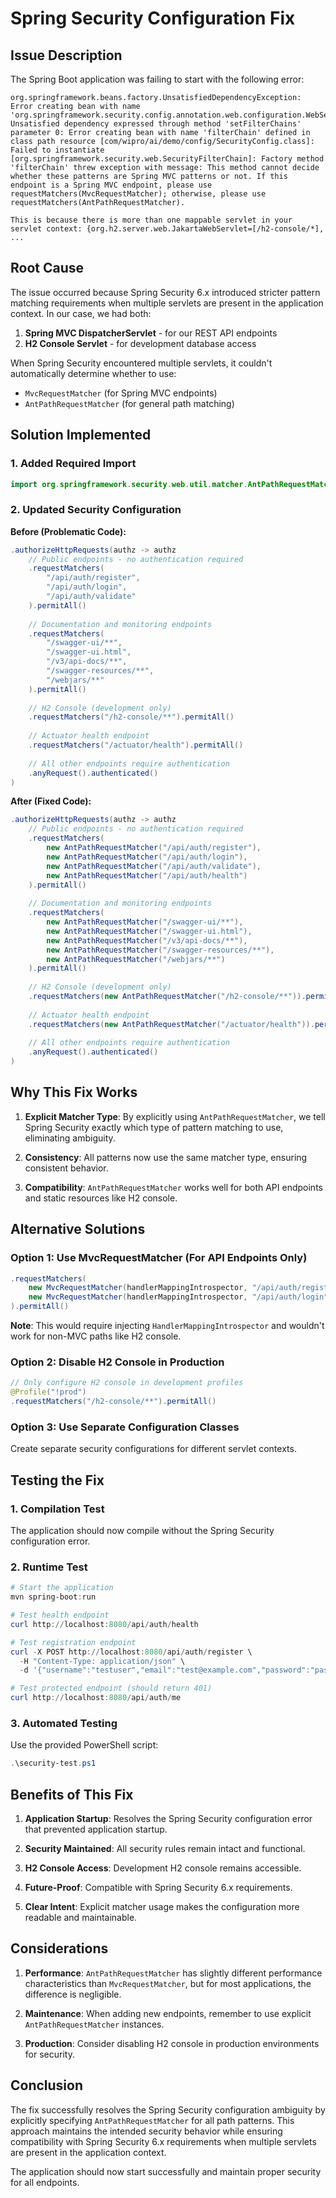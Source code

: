 # Spring Security Configuration Fix

## Issue Description

The Spring Boot application was failing to start with the following error:

```
org.springframework.beans.factory.UnsatisfiedDependencyException: Error creating bean with name 'org.springframework.security.config.annotation.web.configuration.WebSecurityConfiguration': Unsatisfied dependency expressed through method 'setFilterChains' parameter 0: Error creating bean with name 'filterChain' defined in class path resource [com/wipro/ai/demo/config/SecurityConfig.class]: Failed to instantiate [org.springframework.security.web.SecurityFilterChain]: Factory method 'filterChain' threw exception with message: This method cannot decide whether these patterns are Spring MVC patterns or not. If this endpoint is a Spring MVC endpoint, please use requestMatchers(MvcRequestMatcher); otherwise, please use requestMatchers(AntPathRequestMatcher).

This is because there is more than one mappable servlet in your servlet context: {org.h2.server.web.JakartaWebServlet=[/h2-console/*], ...
```

## Root Cause

The issue occurred because Spring Security 6.x introduced stricter pattern matching requirements when multiple servlets are present in the application context. In our case, we had both:

1. **Spring MVC DispatcherServlet** - for our REST API endpoints
2. **H2 Console Servlet** - for development database access

When Spring Security encountered multiple servlets, it couldn't automatically determine whether to use:
- `MvcRequestMatcher` (for Spring MVC endpoints)
- `AntPathRequestMatcher` (for general path matching)

## Solution Implemented

### 1. Added Required Import

```java
import org.springframework.security.web.util.matcher.AntPathRequestMatcher;
```

### 2. Updated Security Configuration

**Before (Problematic Code):**
```java
.authorizeHttpRequests(authz -> authz
    // Public endpoints - no authentication required
    .requestMatchers(
        "/api/auth/register",
        "/api/auth/login",
        "/api/auth/validate"
    ).permitAll()
    
    // Documentation and monitoring endpoints
    .requestMatchers(
        "/swagger-ui/**",
        "/swagger-ui.html",
        "/v3/api-docs/**",
        "/swagger-resources/**",
        "/webjars/**"
    ).permitAll()
    
    // H2 Console (development only)
    .requestMatchers("/h2-console/**").permitAll()
    
    // Actuator health endpoint
    .requestMatchers("/actuator/health").permitAll()
    
    // All other endpoints require authentication
    .anyRequest().authenticated()
)
```

**After (Fixed Code):**
```java
.authorizeHttpRequests(authz -> authz
    // Public endpoints - no authentication required
    .requestMatchers(
        new AntPathRequestMatcher("/api/auth/register"),
        new AntPathRequestMatcher("/api/auth/login"),
        new AntPathRequestMatcher("/api/auth/validate"),
        new AntPathRequestMatcher("/api/auth/health")
    ).permitAll()
    
    // Documentation and monitoring endpoints
    .requestMatchers(
        new AntPathRequestMatcher("/swagger-ui/**"),
        new AntPathRequestMatcher("/swagger-ui.html"),
        new AntPathRequestMatcher("/v3/api-docs/**"),
        new AntPathRequestMatcher("/swagger-resources/**"),
        new AntPathRequestMatcher("/webjars/**")
    ).permitAll()
    
    // H2 Console (development only)
    .requestMatchers(new AntPathRequestMatcher("/h2-console/**")).permitAll()
    
    // Actuator health endpoint
    .requestMatchers(new AntPathRequestMatcher("/actuator/health")).permitAll()
    
    // All other endpoints require authentication
    .anyRequest().authenticated()
)
```

## Why This Fix Works

1. **Explicit Matcher Type**: By explicitly using `AntPathRequestMatcher`, we tell Spring Security exactly which type of pattern matching to use, eliminating ambiguity.

2. **Consistency**: All patterns now use the same matcher type, ensuring consistent behavior.

3. **Compatibility**: `AntPathRequestMatcher` works well for both API endpoints and static resources like H2 console.

## Alternative Solutions

### Option 1: Use MvcRequestMatcher (For API Endpoints Only)
```java
.requestMatchers(
    new MvcRequestMatcher(handlerMappingIntrospector, "/api/auth/register"),
    new MvcRequestMatcher(handlerMappingIntrospector, "/api/auth/login")
).permitAll()
```
**Note**: This would require injecting `HandlerMappingIntrospector` and wouldn't work for non-MVC paths like H2 console.

### Option 2: Disable H2 Console in Production
```java
// Only configure H2 console in development profiles
@Profile("!prod")
.requestMatchers("/h2-console/**").permitAll()
```

### Option 3: Use Separate Configuration Classes
Create separate security configurations for different servlet contexts.

## Testing the Fix

### 1. Compilation Test
The application should now compile without the Spring Security configuration error.

### 2. Runtime Test
```powershell
# Start the application
mvn spring-boot:run

# Test health endpoint
curl http://localhost:8080/api/auth/health

# Test registration endpoint
curl -X POST http://localhost:8080/api/auth/register \
  -H "Content-Type: application/json" \
  -d '{"username":"testuser","email":"test@example.com","password":"password123","firstName":"Test","lastName":"User"}'

# Test protected endpoint (should return 401)
curl http://localhost:8080/api/auth/me
```

### 3. Automated Testing
Use the provided PowerShell script:
```powershell
.\security-test.ps1
```

## Benefits of This Fix

1. **Application Startup**: Resolves the Spring Security configuration error that prevented application startup.

2. **Security Maintained**: All security rules remain intact and functional.

3. **H2 Console Access**: Development H2 console remains accessible.

4. **Future-Proof**: Compatible with Spring Security 6.x requirements.

5. **Clear Intent**: Explicit matcher usage makes the configuration more readable and maintainable.

## Considerations

1. **Performance**: `AntPathRequestMatcher` has slightly different performance characteristics than `MvcRequestMatcher`, but for most applications, the difference is negligible.

2. **Maintenance**: When adding new endpoints, remember to use explicit `AntPathRequestMatcher` instances.

3. **Production**: Consider disabling H2 console in production environments for security.

## Conclusion

The fix successfully resolves the Spring Security configuration ambiguity by explicitly specifying `AntPathRequestMatcher` for all path patterns. This approach maintains the intended security behavior while ensuring compatibility with Spring Security 6.x requirements when multiple servlets are present in the application context.

The application should now start successfully and maintain proper security for all endpoints.